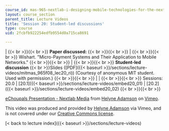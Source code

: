 ```yaml
---
course_id: mas-965-nextlab-i-designing-mobile-technologies-for-the-next-billion-users-fall-2008
layout: course_section
parent_title: Lecture Videos
title: 'Session 20: Student-led discussions'
type: course
uid: 2fcbfb922254edfb9554d0a715ca8691

---
```


|  {{< br >}}{{< br >}} **Paper discussed:** {{< br >}}{{< br >}}  |  {{< br >}}{{< br >}} Wishart. "Micro-Payment Systems and Their Application to Mobile Networks." {{< br >}}{{< br >}}  |  {{< br >}}{{< br >}} **Student-led discussion**  {{< br >}}Slides ([PDF]({{< baseurl >}}/sections/lecture-videos/mitmas_965f08_lec20_ri)) (Courtesy of anonymous MIT student. Used with permission.) {{< br >}}{{< br >}}  |
|  {{< br >}}{{< br >}} Sessions: 20.0 &#124; [20.1]({{< baseurl >}}/sections/lecture-videos/embed20_01) &#124; [20.2]({{< baseurl >}}/sections/lecture-videos/embed20_02) {{< br >}}{{< br >}}  

[eChoupals Presentation - Nextlab Media](https://vimeo.com/2324984) from [Helyne Adamson](https://vimeo.com/2324984) on [Vimeo](https://vimeo.com).

This video was produced and provided by [Helyne Adamson](http://vimeo.com/helyneadamson) via Vimeo, and is not covered under our [Creative Commons license](/terms/#cc).

[< back to lecture index]({{< baseurl >}}/sections/lecture-videos)